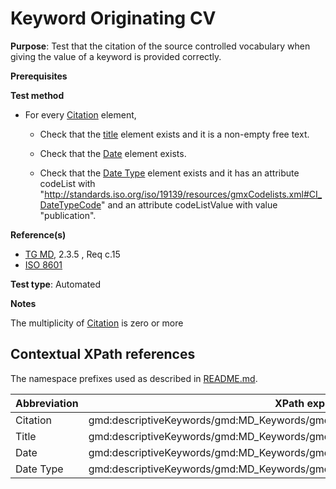 # Keyword Originating CV

**Purpose**: Test that the citation of the source controlled vocabulary when giving the value of a keyword is provided correctly.

**Prerequisites**

**Test method**

* For every [Citation](#citation) element,

    * Check that the [title](#title) element exists and it is a non-empty free text.

    * Check that the [Date](#date) element exists.

    * Check that the [Date Type](#dateType) element exists and it has an attribute codeList with "http://standards.iso.org/iso/19139/resources/gmxCodelists.xml#CI_DateTypeCode" and an attribute codeListValue with value "publication".

**Reference(s)**	 

* [TG MD](./README.md#ref_TG_MD), 2.3.5 , Req c.15
* [ISO 8601](./README.md#ref_ISO_8601)


**Test type**: Automated

**Notes**

The multiplicity of [Citation](#citation) is zero or more

## Contextual XPath references

The namespace prefixes used as described in [README.md](./README.md#namespaces).

Abbreviation                                   |  XPath expression (relative to /gmd:MD_Metadata/gmd:identificationInfo/*)
-----------------------------------------------| -------------------------------------------------------------------------
<a name="citation"></a> Citation  | gmd:descriptiveKeywords/gmd:MD_Keywords/gmd:thesaurusName/gmd:CI_Citation
<a name="title"></a> Title  | gmd:descriptiveKeywords/gmd:MD_Keywords/gmd:thesaurusName/gmd:CI_Citation/gmd:title
<a name="date"></a> Date  | gmd:descriptiveKeywords/gmd:MD_Keywords/gmd:thesaurusName/gmd:CI_Citation/gmd:date/gmd:CI_Date/gmd:date/gco:Date
<a name="dateType"></a> Date Type | gmd:descriptiveKeywords/gmd:MD_Keywords/gmd:thesaurusName/gmd:CI_Citation/gmd:date/gmd:CI_Date/gmd:date/gmd:dateType/gmd:CI_DateTypeCode
